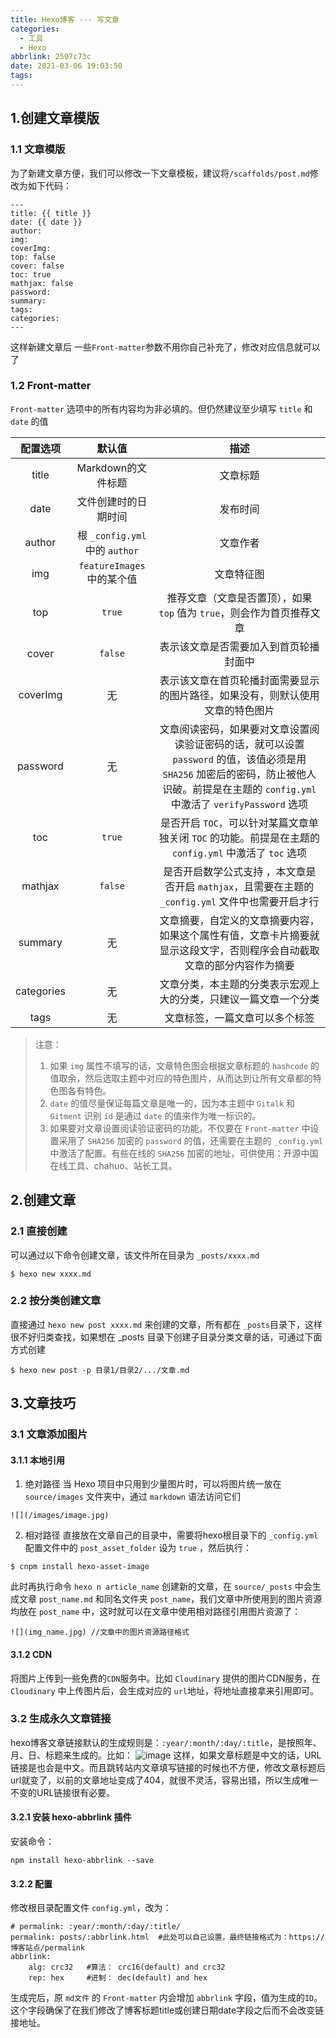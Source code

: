 ```yaml
---
title: Hexo博客 --- 写文章
categories:
  - 工具
  - Hexo
abbrlink: 2507c73c
date: 2021-03-06 19:03:50
tags:
---
```


## 1.创建文章模版
### 1.1 文章模版
为了新建文章方便，我们可以修改一下文章模板，建议将`/scaffolds/post.md`修改为如下代码：
```
---
title: {{ title }}
date: {{ date }}
author: 
img: 
coverImg: 
top: false
cover: false
toc: true
mathjax: false
password:
summary:
tags:
categories:
---
```
这样新建文章后 一些`Front-matter`参数不用你自己补充了，修改对应信息就可以了

### 1.2 Front-matter
`Front-matter` 选项中的所有内容均为非必填的。但仍然建议至少填写 `title` 和 `date` 的值

|  配置选项  |    默认值 |   描述 |
| :-----: | :-------------: | :-------------: |
| title | Markdown的文件标题 | 文章标题 |
| date | 文件创建时的日期时间 | 发布时间 |
| author | 根 `_config.yml` 中的 `author` | 文章作者 |
| img | `featureImages` 中的某个值 | 文章特征图 |
| top | `true` | 推荐文章（文章是否置顶），如果 `top` 值为 `true`，则会作为首页推荐文章 |
| cover | `false` | 表示该文章是否需要加入到首页轮播封面中 |
| coverImg | 无 | 表示该文章在首页轮播封面需要显示的图片路径，如果没有，则默认使用文章的特色图片 |
| password | 无 | 文章阅读密码，如果要对文章设置阅读验证密码的话，就可以设置 `password` 的值，该值必须是用 `SHA256` 加密后的密码，防止被他人识破。前提是在主题的 `config.yml` 中激活了 `verifyPassword` 选项|
| toc | `true` | 是否开启 `TOC`，可以针对某篇文章单独关闭 `TOC` 的功能。前提是在主题的 `config.yml` 中激活了 `toc` 选项 |
| mathjax | `false` | 是否开启数学公式支持 ，本文章是否开启 `mathjax`，且需要在主题的 `_config.yml` 文件中也需要开启才行 |
| summary | 无 | 文章摘要，自定义的文章摘要内容，如果这个属性有值，文章卡片摘要就显示这段文字，否则程序会自动截取文章的部分内容作为摘要 |
| categories | 无 | 文章分类，本主题的分类表示宏观上大的分类，只建议一篇文章一个分类 |
| tags | 无 | 文章标签，一篇文章可以多个标签 |

> 注意：
> 1. 如果 `img` 属性不填写的话，文章特色图会根据文章标题的 `hashcode` 的值取余，然后选取主题中对应的特色图片，从而达到让所有文章都的特色图各有特色。
> 2. `date` 的值尽量保证每篇文章是唯一的，因为本主题中 `Gitalk` 和 `Gitment` 识别 `id` 是通过 `date` 的值来作为唯一标识的。
> 3. 如果要对文章设置阅读验证密码的功能，不仅要在 `Front-matter` 中设置采用了 `SHA256` 加密的 `password` 的值，还需要在主题的 `_config.yml` 中激活了配置。有些在线的 `SHA256` 加密的地址，可供使用：开源中国在线工具、chahuo、站长工具。

## 2.创建文章
### 2.1 直接创建
可以通过以下命令创建文章，该文件所在目录为 `_posts/xxxx.md`
```
$ hexo new xxxx.md
```

### 2.2 按分类创建文章
直接通过 `hexo new post xxxx.md` 来创建的文章，所有都在 `_posts`目录下，这样很不好归类查找，如果想在 _posts 目录下创建子目录分类文章的话，可通过下面方式创建
```
$ hexo new post -p 目录1/目录2/.../文章.md
```

## 3.文章技巧
### 3.1 文章添加图片
#### 3.1.1 本地引用
1. 绝对路径
当 Hexo 项目中只用到少量图片时，可以将图片统一放在 `source/images` 文件夹中，通过 `markdown` 语法访问它们
```
![](/images/image.jpg)
```
2. 相对路径
直接放在文章自己的目录中，需要将hexo根目录下的 `_config.yml` 配置文件中的 `post_asset_folder` 设为 `true` ，然后执行：
```
$ cnpm install hexo-asset-image
```
此时再执行命令 `hexo n article_name` 创建新的文章，在 `source/_posts` 中会生成文章 `post_name.md` 和同名文件夹 `post_name`，我们文章中所使用到的图片资源均放在 `post_name` 中，这时就可以在文章中使用相对路径引用图片资源了：
```
![](img_name.jpg) //文章中的图片资源路径格式
```
#### 3.1.2 CDN
将图片上传到一些免费的`CDN`服务中。比如 `Cloudinary` 提供的图片CDN服务，在 `Cloudinary` 中上传图片后，会生成对应的 `url`地址，将地址直接拿来引用即可。

### 3.2 生成永久文章链接
hexo博客文章链接默认的生成规则是：`:year/:month/:day/:title`，是按照年、月、日、标题来生成的。比如：
![image](/images/工具/Hexo/hexo_article_link.png)
这样，如果文章标题是中文的话，URL链接是也会是中文。而且跳转站内文章填写链接的时候也不方便，修改文章标题后url就变了，以前的文章地址变成了404，就很不灵活，容易出错，所以生成唯一不变的URL链接很有必要。

#### 3.2.1 安装 hexo-abbrlink 插件
安装命令：
```
npm install hexo-abbrlink --save
```

#### 3.2.2 配置
修改根目录配置文件 `config.yml`，改为：
```
# permalink: :year/:month/:day/:title/
permalink: posts/:abbrlink.html  #此处可以自己设置，最终链接格式为：https://博客站点/permalink
abbrlink:
    alg: crc32   #算法： crc16(default) and crc32
    rep: hex     #进制： dec(default) and hex
```
生成完后，原 `md文件` 的 `Front-matter` 内会增加 `abbrlink` 字段，值为生成的`ID`。这个字段确保了在我们修改了博客标题title或创建日期date字段之后而不会改变链接地址。





